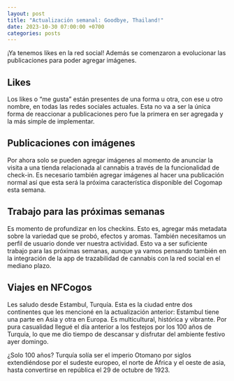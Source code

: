 ```yaml
---
layout: post
title: "Actualización semanal: Goodbye, Thailand!"
date: 2023-10-30 07:00:00 +0700
categories: posts
---
```


¡Ya tenemos likes en la red social! Además se comenzaron a evolucionar las publicaciones para poder agregar imágenes.

## Likes

Los likes o “me gusta” están presentes de una forma u otra, con ese u otro nombre, en todas las redes sociales actuales. Esta no va a ser la única forma de reaccionar a publicaciones pero fue la primera en ser agregada y la más simple de implementar.

## Publicaciones con imágenes

Por ahora solo se pueden agregar imágenes al momento de anunciar la visita a una tienda relacionada al cannabis a través de la funcionalidad de check-in. Es necesario también agregar imágenes al hacer una publicación normal así que esta será la próxima característica disponible del Cogomap esta semana.

## Trabajo para las próximas semanas

Es momento de profundizar en los checkins. Esto es, agregar más metadata sobre la variedad que se probó, efectos y aromas. También necesitamos un perfil de usuario donde ver nuestra actividad. Esto va a ser suficiente trabajo para las próximas semanas, aunque ya vamos pensando también en la integración de la app de trazabilidad de cannabis con la red social en el mediano plazo.

## Viajes en NFCogos

Les saludo desde Estambul, Turquía. Esta es la ciudad entre dos continentes que les mencioné en la actualización anterior: Estambul tiene una parte en Asia y otra en Europa. Es multicultural, histórica y vibrante. Por pura casualidad llegué el día anterior a los festejos por los 100 años de Turquía, lo que me dio tiempo de descansar y disfrutar del ambiente festivo ayer domingo.

¿Solo 100 años? Turquía solía ser el imperio Otomano por siglos extendiéndose por el sudeste europeo, el norte de África y el oeste de asia, hasta convertirse en república el 29 de octubre de 1923.
